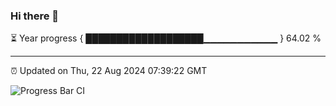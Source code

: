 ### Hi there 👋

⏳ Year progress { ███████████████████▁▁▁▁▁▁▁▁▁▁▁ } 64.02 %

---

⏰ Updated on Thu, 22 Aug 2024 07:39:22 GMT

![Progress Bar CI](https://github.com/IshwaranRudhara/GIT-ACTION/workflows/Progress%20Bar%20CI/badge.svg)
